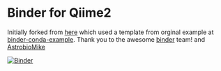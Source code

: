 # Binder for Qiime2

Initially forked from [here](https://github.com/AstrobioMike/bvcn-binder-checkm) which used a template from orginal example at [binder-conda-example](https://github.com/binder-examples/conda). Thank you to the awesome [binder](https://mybinder.org/) team! and [AstrobioMike](https://github.com/AstrobioMike/)

[![Binder](https://mybinder.org/badge_logo.svg)](https://mybinder.org/v2/gh/NatPombubpa-lab/Binder_Qiime2/master?urlpath=lab)
